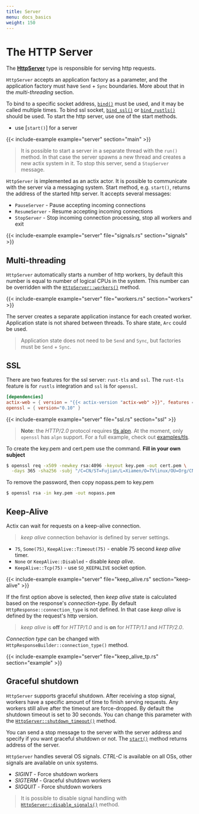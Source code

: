 ```yaml
---
title: Server
menu: docs_basics
weight: 150
---
```


# The HTTP Server

The [**HttpServer**][httpserverstruct] type is responsible for serving http requests.

`HttpServer` accepts an application factory as a parameter, and the application factory
must have `Send` + `Sync` boundaries. More about that in the *multi-threading* section.

To bind to a specific socket address, [`bind()`][bindmethod] must be used, and it may be
called multiple times. To bind ssl socket, [`bind_ssl()`][bindsslmethod] or
[`bind_rustls()`][bindrusttls] should be used. To start the http server, use one of the
start methods.

- use [`start()`] for a server

{{< include-example example="server" section="main" >}}

> It is possible to start a server in a separate thread with the `run()` method. In that
> case the server spawns a new thread and creates a new actix system in it. To stop
> this server, send a `StopServer` message.

`HttpServer` is implemented as an actix actor. It is possible to communicate with the server
via a messaging system. Start method, e.g. `start()`, returns the address of the started
http server. It accepts several messages:

- `PauseServer` - Pause accepting incoming connections
- `ResumeServer` - Resume accepting incoming connections
- `StopServer` - Stop incoming connection processing, stop all workers and exit

{{< include-example example="server" file="signals.rs" section="signals" >}}

## Multi-threading

`HttpServer` automatically starts a number of http workers, by default this number is
equal to number of logical CPUs in the system. This number can be overridden with the
[`HttpServer::workers()`][workers] method.

{{< include-example example="server" file="workers.rs" section="workers" >}}

The server creates a separate application instance for each created worker. Application state
is not shared between threads. To share state, `Arc` could be used.

> Application state does not need to be `Send` and `Sync`, but factories must be `Send` + `Sync`.

## SSL

There are two features for the ssl server: `rust-tls` and `ssl`. The `rust-tls` feature is for
`rustls` integration and `ssl` is for `openssl`.

```toml
[dependencies]
actix-web = { version = "{{< actix-version "actix-web" >}}", features = ["ssl"] }
openssl = { version="0.10" }
```

{{< include-example example="server" file="ssl.rs" section="ssl" >}}

> **Note**: the *HTTP/2.0* protocol requires [tls alpn][tlsalpn].
> At the moment, only `openssl` has `alpn` support.
> For a full example, check out [examples/tls][exampletls].

To create the key.pem and cert.pem use the command. **Fill in your own subject**
```bash
$ openssl req -x509 -newkey rsa:4096 -keyout key.pem -out cert.pem \
  -days 365 -sha256 -subj "/C=CN/ST=Fujian/L=Xiamen/O=TVlinux/OU=Org/CN=muro.lxd"
```
To remove the password, then copy nopass.pem to key.pem
```bash
$ openssl rsa -in key.pem -out nopass.pem
```

## Keep-Alive

Actix can wait for requests on a keep-alive connection.

> *keep alive* connection behavior is defined by server settings.

- `75`, `Some(75)`, `KeepAlive::Timeout(75)` - enable 75 second *keep alive* timer.
- `None` or `KeepAlive::Disabled` - disable *keep alive*.
- `KeepAlive::Tcp(75)` - use `SO_KEEPALIVE` socket option.

{{< include-example example="server" file="keep_alive.rs" section="keep-alive" >}}

If the first option above is selected, then *keep alive* state is calculated based on the
response's *connection-type*. By default `HttpResponse::connection_type` is not
defined. In that case *keep alive* is defined by the request's http version.

> *keep alive* is **off** for *HTTP/1.0* and is **on** for *HTTP/1.1* and *HTTP/2.0*.

*Connection type* can be changed with `HttpResponseBuilder::connection_type()` method.

{{< include-example example="server" file="keep_alive_tp.rs" section="example" >}}

## Graceful shutdown

`HttpServer` supports graceful shutdown. After receiving a stop signal, workers
have a specific amount of time to finish serving requests. Any workers still alive after the
timeout are force-dropped. By default the shutdown timeout is set to 30 seconds.  You
can change this parameter with the [`HttpServer::shutdown_timeout()`][shutdowntimeout]
method.

You can send a stop message to the server with the server address and specify if you want
graceful shutdown or not. The [`start()`][startmethod] method returns address of the server.

`HttpServer` handles several OS signals. *CTRL-C* is available on all OSs, other signals
are available on unix systems.

- *SIGINT* - Force shutdown workers
- *SIGTERM* - Graceful shutdown workers
- *SIGQUIT* - Force shutdown workers

> It is possible to disable signal handling with
[`HttpServer::disable_signals()`][disablesignals] method.

[httpserverstruct]: https://docs.rs/actix-web/1.0.2/actix_web/struct.HttpServer.html
[bindmethod]: https://docs.rs/actix-web/1.0.2/actix_web/struct.HttpServer.html#method.bind
[bindsslmethod]: https://docs.rs/actix-web/1.0.2/actix_web/struct.HttpServer.html#method.bind_ssl
[bindrusttls]: https://docs.rs/actix-web/1.0.2/actix_web/struct.HttpServer.html#method.bind_rustls
[startmethod]: https://docs.rs/actix-web/1.0.2/actix_web/struct.HttpServer.html#method.start
[workers]: https://docs.rs/actix-web/1.0.2/actix_web/struct.HttpServer.html#method.workers
[tlsalpn]: https://tools.ietf.org/html/rfc7301
[exampletls]: https://github.com/actix/examples/tree/master/tls
[shutdowntimeout]: https://docs.rs/actix-web/1.0.2/actix_web/struct.HttpServer.html#method.shutdown_timeout
[disablesignals]: https://docs.rs/actix-web/1.0.2/actix_web/struct.HttpServer.html#method.disable_signals
